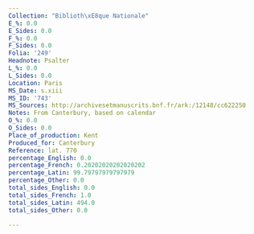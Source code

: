```yaml
---
Collection: "Biblioth\xE8que Nationale"
E_%: 0.0
E_Sides: 0.0
F_%: 0.0
F_Sides: 0.0
Folia: '249'
Headnote: Psalter
L_%: 0.0
L_Sides: 0.0
Location: Paris
MS_Date: s.xiii
MS_ID: '743'
MS_Sources: http://archivesetmanuscrits.bnf.fr/ark:/12148/cc622250
Notes: From Canterbury, based on calendar
O_%: 0.0
O_Sides: 0.0
Place_of_production: Kent
Produced_for: Canterbury
Reference: lat. 770
percentage_English: 0.0
percentage_French: 0.20202020202020202
percentage_Latin: 99.79797979797979
percentage_Other: 0.0
total_sides_English: 0.0
total_sides_French: 1.0
total_sides_Latin: 494.0
total_sides_Other: 0.0

---
```

